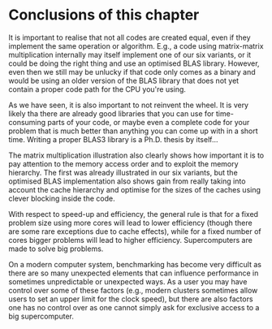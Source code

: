 # Conclusions of this chapter

It is important to realise that not all codes are created equal, even if
they implement the same operation or algorithm. E.g., a code using 
matrix-matrix multiplication internally may itself implement one of our
six variants, or it could be doing the right thing and use an optimised
BLAS library. However, even then we still may be unlucky if that code
only comes as a binary and would be using an older version of the BLAS
library that does not yet contain a proper code path for the CPU you're using.

As we have seen, it is also important to not reinvent the wheel. It is very
likely tha there are already good libraries that you can use for time-consuming
parts of your code, or maybe even a complete code for your problem that is
much better than anything you can come up with in a short time. Writing a proper
BLAS3 library is a Ph.D. thesis by itself...

The matrix multiplication illustration also clearly shows how important it is
to pay attention to the memory access order and to exploit the memory hierarchy.
The first was already illustrated in our six variants, but the optimised BLAS
implementation also shows gain from really taking into account the cache
hierarchy and optimise for the sizes of the caches using clever blocking
inside the code. 

With respect to speed-up and efficiency, the general rule is that for a fixed
problem size using more cores will lead to lower efficiency (though there are
some rare exceptions due to cache effects), while for a fixed number of cores
bigger problems will lead to higher efficiency. Supercomputers are made to 
solve big problems.

On a modern computer system, benchmarking has become very difficult as there are
so many unexpected elements that can influence performance in sometimes 
unpredictable or unexpected ways. As a user you may have control over some of
these factors (e.g., modern clusters sometimes allow users to set an upper limit
for the clock speed), but there are also factors one has no control over as 
one cannot simply ask for exclusive access to a big supercomputer.
